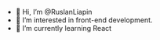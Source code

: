 - 👋 Hi, I’m @RuslanLiapin
- 👀 I’m interested in front-end development.
- 🌱 I’m currently learning React


<!---
RuslanLiapin/RuslanLiapin is a ✨ special ✨ repository because its `README.md` (this file) appears on your GitHub profile.
You can click the Preview link to take a look at your changes.
--->
